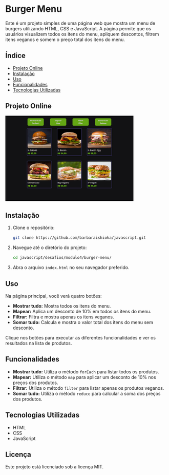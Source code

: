 # Burger Menu

Este é um projeto simples de uma página web que mostra um menu de burgers utilizando HTML, CSS e JavaScript. A página permite que os usuários visualizem todos os itens do menu, apliquem descontos, filtrem itens veganos e somem o preço total dos itens do menu.

## Índice

- [Projeto Online](#projeto-online)
- [Instalação](#instalação)
- [Uso](#uso)
- [Funcionalidades](#funcionalidades)
- [Tecnologias Utilizadas](#tecnologias-utilizadas)

## Projeto Online

<a href="https://barbaraishioka.github.io/javascript/desafios/modulo4/burger-menu/"><img width="400px" src="./img/preview.png" /></a>

## Instalação

1. Clone o repositório:

   ```bash
   git clone https://github.com/barbaraishioka/javascript.git
   ```

2. Navegue até o diretório do projeto:

   ```bash
   cd javascript/desafios/modulo4/burger-menu/
   ```

3. Abra o arquivo `index.html` no seu navegador preferido.

## Uso

Na página principal, você verá quatro botões:

- **Mostrar tudo:** Mostra todos os itens do menu.
- **Mapear:** Aplica um desconto de 10% em todos os itens do menu.
- **Filtrar:** Filtra e mostra apenas os itens veganos.
- **Somar tudo:** Calcula e mostra o valor total dos itens do menu sem desconto.

Clique nos botões para executar as diferentes funcionalidades e ver os resultados na lista de produtos.

## Funcionalidades

- **Mostrar tudo:** Utiliza o método `forEach` para listar todos os produtos.
- **Mapear:** Utiliza o método `map` para aplicar um desconto de 10% nos preços dos produtos.
- **Filtrar:** Utiliza o método `filter` para listar apenas os produtos veganos.
- **Somar tudo:** Utiliza o método `reduce` para calcular a soma dos preços dos produtos.

## Tecnologias Utilizadas

- HTML
- CSS
- JavaScript

## Licença

Este projeto está licenciado sob a licença MIT.
